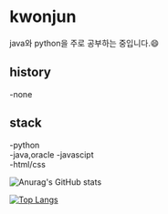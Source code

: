 
<!--
**jun060703/jun060703** is a ✨ _special_ ✨ repository because its `README.md` (this file) appears on your GitHub profile.

Here are some ideas to get you started:
ㄹ
- 🔭 I’m currently working on ...
- 🌱 I’m currently learning ...
- 👯 I’m looking to collaborate on ...
- 🤔 I’m looking for help with ...
- 💬 Ask me about ...
- 📫 How to reach me: ...
- 😄 Pronouns: ...
- ⚡ Fun fact: ...
-->
# kwonjun
java와 python을 주로 공부하는 중입니다.😄
## history
-none

## stack
-python  
-java,oracle
-javascipt  
-html/css





![Anurag's GitHub stats](https://github-readme-stats.vercel.app/api?username=jun060703&show_icons=true&theme=radical)  


[![Top Langs](https://github-readme-stats.vercel.app/api/top-langs/?jun060703=peter&langs_count=10$layout=compact)]()
